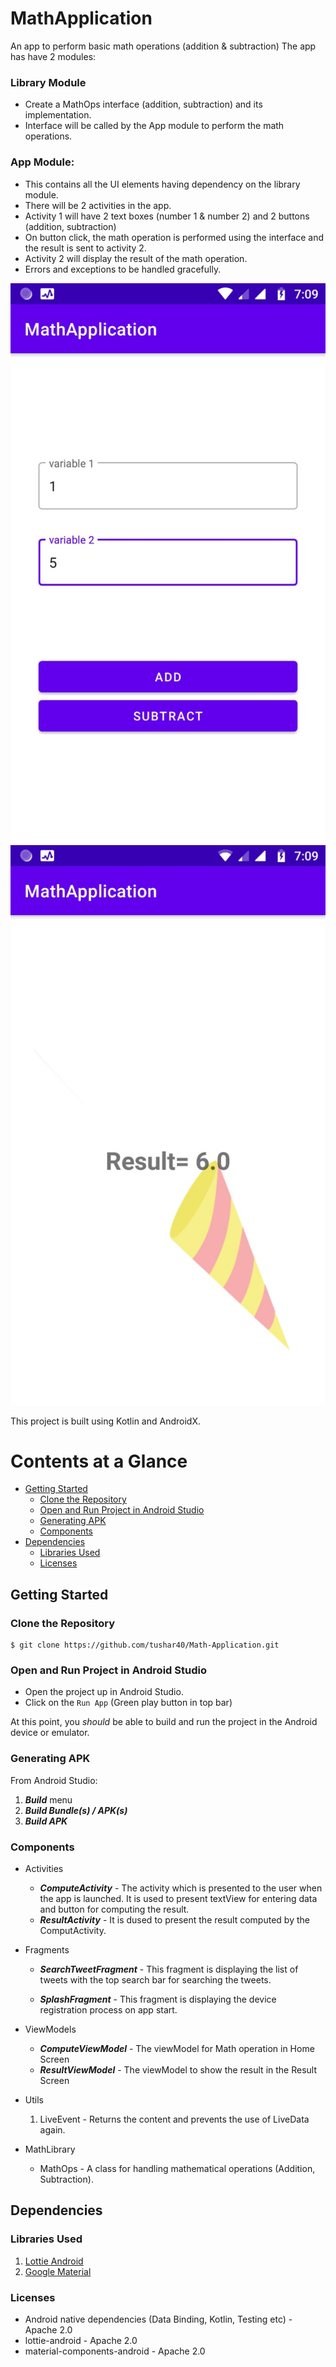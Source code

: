 # MathApplication

An app to perform basic math operations (addition & subtraction) The app has
have 2 modules:
### Library Module
- Create a MathOps interface (addition, subtraction) and its implementation.
- Interface will be called by the App module to perform the math operations.
### App Module:
- This contains all the UI elements having dependency on the library module.
- There will be 2 activities in the app.
- Activity 1 will have 2 text boxes (number 1 & number 2) and 2 buttons (addition, subtraction)
- On button click, the math operation is performed using the interface and the result is sent to activity 2.
- Activity 2 will display the result of the math operation.
- Errors and exceptions to be handled gracefully.

​![alt text](https://github.com/tushar40/Math-Application/blob/master/readme-images/compute_screen.png)
​![alt text](https://github.com/tushar40/Math-Application/blob/master/readme-images/result_screen.png)


This project is built using Kotlin and AndroidX.

# Contents at a Glance
* [Getting Started](#getting-started)
  * [Clone the Repository](#clone-the-repository)
  * [Open and Run Project in Android Studio](#open-and-run-project-in-android-studio)
  * [Generating APK](#generating-apk)
  * [Components](#components)
* [Dependencies](#dependencies)
  * [Libraries Used](#libraries-used)
  * [Licenses](#licenses)
## Getting Started

### Clone the Repository

```
$ git clone https://github.com/tushar40/Math-Application.git
```

### Open and Run Project in Android Studio

- Open the project up in Android Studio.
- Click on the `Run App` (Green play button in top bar)

At this point, you *should* be able to build and run the project in the Android device or emulator.

### Generating APK

From Android Studio:

1. ***Build*** menu
2. ***Build Bundle(s) / APK(s)***
3. ***Build APK***

### Components
- Activities
  - ***ComputeActivity*** - The activity which is presented to the user when the app is launched. It is used to present textView for entering data and button for computing the result.
  - ***ResultActivity*** - It is dused to present the result computed by the ComputActivity.

- Fragments
  - ***SearchTweetFragment*** - This fragment is displaying the list of tweets with the top search bar for searching the tweets.
  
  - ***SplashFragment*** - This fragment is displaying the device registration process on app start.

- ViewModels
  - ***ComputeViewModel*** - The viewModel for Math operation in Home Screen
  - ***ResultViewModel*** - The viewModel to show the result in the Result Screen

- Utils
  1. LiveEvent - Returns the content and prevents the use of LiveData again.

- MathLibrary
  - MathOps - A class for handling mathematical operations (Addition, Subtraction).

## Dependencies

### Libraries Used
  1. [Lottie Android](https://github.com/airbnb/lottie-android)
  2. [Google Material](https://github.com/material-components/material-components-android)

### Licenses

- Android native dependencies (Data Binding, Kotlin, Testing etc) - Apache 2.0
- lottie-android - Apache 2.0
- material-components-android - Apache 2.0
